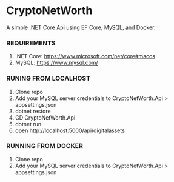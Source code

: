 # CryptoNetWorth
A simple .NET Core Api using EF Core, MySQL, and Docker.

### REQUIREMENTS
1. .NET Core: https://www.microsoft.com/net/core#macos
2. MySQL: https://www.mysql.com/

### RUNING FROM LOCALHOST
1. Clone repo
2. Add your MySQL server credentials to CryptoNetWorth.Api > appsettings.json
3. dotnet restore
4. CD CryptoNetWorth.Api
5. dotnet run
6. open http://localhost:5000/api/digitalassets

### RUNNING FROM DOCKER
1. Clone repo
2. Add your MySQL server credentials to CryptoNetWorth.Api > appsettings.json